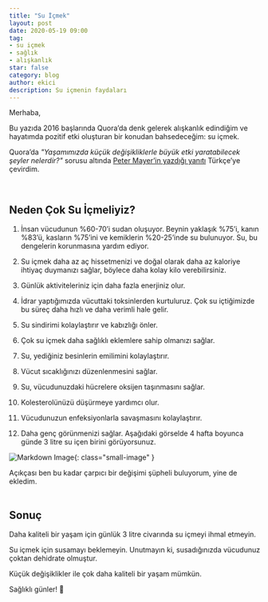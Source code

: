 ```yaml
---
title: "Su İçmek"
layout: post
date: 2020-05-19 09:00
tag:
- su içmek
- sağlık
- alışkanlık
star: false
category: blog
author: ekici
description: Su içmenin faydaları
---
```


Merhaba,

Bu yazıda 2016 başlarında Quora’da denk gelerek alışkanlık edindiğim ve hayatımda pozitif etki oluşturan bir konudan bahsedeceğim: su içmek.

Quora’da _"Yaşamımızda küçük değişikliklerle büyük etki yaratabilecek şeyler nelerdir?"_ sorusu altında [Peter Mayer’in yazdığı yanıtı][kaynak] Türkçe’ye çevirdim.

<br>

## Neden Çok Su İçmeliyiz? 

1. İnsan vücudunun %60-70’i sudan oluşuyor. Beynin yaklaşık %75’i, kanın %83’ü, kasların %75’ini ve kemiklerin %20-25’inde su bulunuyor. Su, bu dengelerin korunmasına yardım ediyor.

2. Su içmek daha az aç hissetmenizi ve doğal olarak daha az kaloriye ihtiyaç duymanızı sağlar, böylece daha kolay kilo verebilirsiniz.

3. Günlük aktiviteleriniz için daha fazla enerjiniz olur. 

4. İdrar yaptığımızda vücuttaki toksinlerden kurtuluruz. Çok su içtiğimizde bu süreç daha hızlı ve daha verimli hale gelir.

5. Su sindirimi kolaylaştırır ve kabızlığı önler.

6. Çok su içmek daha sağlıklı eklemlere sahip olmanızı sağlar.

7. Su, yediğiniz besinlerin emilimini kolaylaştırır.

8. Vücut sıcaklığınızı düzenlenmesini sağlar.

9. Su, vücudunuzdaki hücrelere oksijen taşınmasını sağlar.

10. Kolesterolünüzü düşürmeye yardımcı olur.

11. Vücudunuzun enfeksiyonlarla savaşmasını kolaylaştırır. 

12. Daha genç görünmenizi sağlar. Aşağıdaki görselde 4 hafta boyunca günde 3 litre su içen birini görüyorsunuz. 

![Markdown Image][gorsel]{: class="small-image" }
<figcaption class="caption">Açıkçası ben bu kadar çarpıcı bir değişimi şüpheli buluyorum, yine de ekledim.</figcaption>

<br>

## Sonuç
Daha kaliteli bir yaşam için günlük 3 litre civarında su içmeyi ihmal etmeyin. 

Su içmek için susamayı beklemeyin. Unutmayın ki, susadığınızda vücudunuz çoktan dehidrate olmuştur. 

Küçük değişiklikler ile çok daha kaliteli bir yaşam mümkün. 

Sağlıklı günler! 🙂

[kaynak]: https://www.quora.com/What-small-lifestyle-changes-have-the-biggest-impact/answer/Peter-T-Mayer 
[gorsel]: https://qph.fs.quoracdn.net/main-qimg-09c22f7418416a05a86c8555caef9f29 
